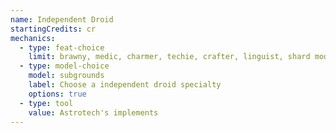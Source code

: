 ```yaml
---
name: Independent Droid
startingCredits: cr
mechanics:
  - type: feat-choice
    limit: brawny, medic, charmer, techie, crafter, linguist, shard modification, customized droid
  - type: model-choice
    model: subgrounds
    label: Choose a independent droid specialty
    options: true
  - type: tool
    value: Astrotech's implements
---
```

